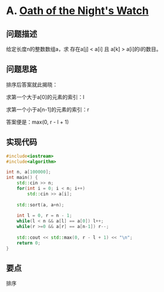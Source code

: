 # A. [Oath of the Night's Watch](https://codeforces.com/problemset/problem/768/A)

## 问题描述

给定长度n的整数数组a，求 存在a[j] < a[i] 且 a[k] > a[i]的i的数目。



## 问题思路

排序后答案就此揭晓：



求第一个大于a[0]的元素的索引：l

求第一个小于a[n-1]的元素的索引：r

答案便是：max(0, r - l + 1)



## 实现代码

```c++
#include<iostream>
#include<algorithm>

int n, a[100000];
int main() {
	std::cin >> n;
	for(int i = 0; i < n; i++)
		std::cin >> a[i];
		
	std::sort(a, a+n);
	
	int l = 0, r = n - 1;
	while(l < n && a[l] == a[0]) l++;
	while(r >=0 && a[r] == a[n-1]) r--;
	
	std::cout << std::max(0, r - l + 1) << "\n";
	return 0;
}
```



## 要点

排序